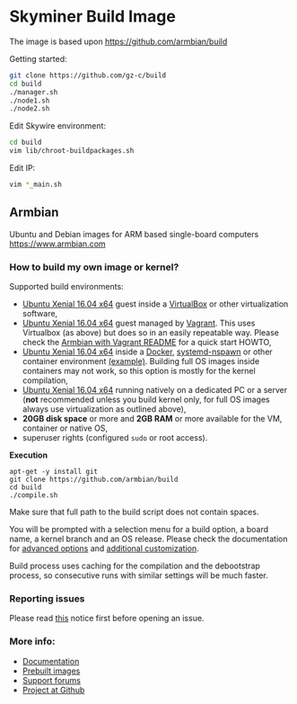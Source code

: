 # Skyminer Build Image

The image is based upon https://github.com/armbian/build

Getting started:

```sh
git clone https://github.com/gz-c/build
cd build  
./manager.sh
./node1.sh
./node2.sh
```

Edit Skywire environment:

```sh
cd build
vim lib/chroot-buildpackages.sh
```

Edit IP:

```sh
vim *_main.sh
```

## Armbian

Ubuntu and Debian images for ARM based single-board computers
https://www.armbian.com

### How to build my own image or kernel?

Supported build environments:

- [Ubuntu Xenial 16.04 x64](http://archive.ubuntu.com/ubuntu/dists/xenial-updates/main/installer-amd64/current/images/netboot/mini.iso) guest inside a [VirtualBox](https://www.virtualbox.org/wiki/Downloads) or other virtualization software,
- [Ubuntu Xenial 16.04 x64](http://archive.ubuntu.com/ubuntu/dists/xenial-updates/main/installer-amd64/current/images/netboot/mini.iso) guest managed by [Vagrant](https://www.vagrantup.com/). This uses Virtualbox (as above) but does so in an easily repeatable way. Please check the [Armbian with Vagrant README](https://docs.armbian.com/Developer-Guide_Using-Vagrant/) for a quick start HOWTO,
- [Ubuntu Xenial 16.04 x64](http://archive.ubuntu.com/ubuntu/dists/xenial-updates/main/installer-amd64/current/images/netboot/mini.iso) inside a [Docker](https://www.docker.com/), [systemd-nspawn](https://www.freedesktop.org/software/systemd/man/systemd-nspawn.html) or other container environment [(example)](https://github.com/igorpecovnik/lib/pull/255#issuecomment-205045273). Building full OS images inside containers may not work, so this option is mostly for the kernel compilation,
- [Ubuntu Xenial 16.04 x64](http://archive.ubuntu.com/ubuntu/dists/xenial-updates/main/installer-amd64/current/images/netboot/mini.iso) running natively on a dedicated PC or a server (**not** recommended unless you build kernel only, for full OS images always use virtualization as outlined above),
- **20GB disk space** or more and **2GB RAM** or more available for the VM, container or native OS,
- superuser rights (configured `sudo` or root access).

**Execution**

	apt-get -y install git
	git clone https://github.com/armbian/build
	cd build
	./compile.sh

Make sure that full path to the build script does not contain spaces.

You will be prompted with a selection menu for a build option, a board name, a kernel branch and an OS release. Please check the documentation for [advanced options](https://docs.armbian.com/Developer-Guide_Build-Options/) and [additional customization](https://docs.armbian.com/Developer-Guide_User-Configurations/).

Build process uses caching for the compilation and the debootstrap process, so consecutive runs with similar settings will be much faster.

### Reporting issues

Please read [this](https://github.com/igorpecovnik/lib/blob/master/.github/ISSUE_TEMPLATE.md) notice first before opening an issue.

### More info:

- [Documentation](https://docs.armbian.com/Developer-Guide_Build-Preparation/)
- [Prebuilt images](https://www.armbian.com/download/)
- [Support forums](https://forum.armbian.com/ "Armbian support forum")
- [Project at Github](https://github.com/igorpecovnik/lib)

